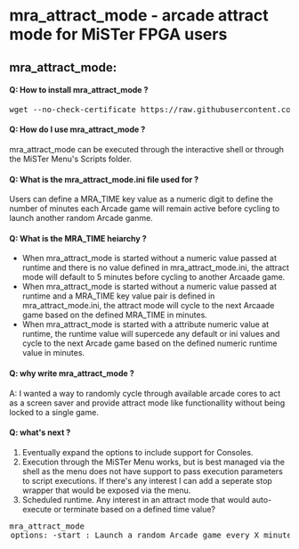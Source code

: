 # mra_attract_mode - arcade attract mode for MiSTer FPGA users<br>

## mra_attract_mode:<br>

#### Q: How to install mra_attract_mode ?<br>
<pre>wget --no-check-certificate https://raw.githubusercontent.com/alexanderupton/mra_attract_mode/main/mra_attract_mode.sh -P /media/fat/Scripts/</pre>

#### Q: How do I use mra_attract_mode ?<br>
mra_attract_mode can be executed through the interactive shell or through the MiSTer Menu's Scripts folder.

#### Q: What is the mra_attract_mode.ini file used for ?<br>
Users can define a MRA_TIME key value as a numeric digit to define the number of minutes each Arcade game will remain active before cycling to launch another random Arcade ganme.

#### Q: What is the MRA_TIME heiarchy ?<br>
- When mra_attract_mode is started without a numeric value passed at runtime and there is no value defined in mra_attract_mode.ini, the attract mode will default to 5 minutes before cycling to another Arcaade game.
- When mra_attract_mode is started without a numeric value passed at runtime and a MRA_TIME key value pair is defined in mra_attract_mode.ini, the attract mode will cycle to the next Arcaade game based on the defined MRA_TIME in minutes.
- When mra_attract_mode is started with a attribute numeric value at runtime, the runtime value will supercede any default or ini values and cycle to the next Arcade game based on the defined numeric runtime value in minutes.

#### Q: why write mra_attract_mode ?<br>
A: I wanted a way to randomly cycle through available arcade cores to act as a screen saver and provide attract mode like functionallity without being locked to a single game.

#### Q: what's next ?<br>
1) Eventually expand the options to include support for Consoles.
2) Execution through the MiSTer Menu works, but is best managed via the shell as the menu does not have support to pass execution parameters to script executions. If there's any interest I can add a seperate stop wrapper that would be exposed via the menu.
3) Scheduled runtime. Any interest in an attract mode that would auto-execute or terminate based on a defined time value?

<pre>
mra_attract_mode <option> <attribute>
options:
   -start : Launch a random Arcade game every X minutes.
   -stop : Stop cycling through random Arcade games. Current game remains active.

attribute:
     number : number in minutes before mra_attract_mode cycles to launch a random Arcade Game

example:
     ./mra_attract_mode.sh -start 5
</pre>
